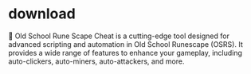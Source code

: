 # download
🚀 Old School Rune Scape Cheat is a cutting-edge tool designed for advanced scripting and automation in Old School Runescape (OSRS). It provides a wide range of features to enhance your gameplay, including auto-clickers, auto-miners, auto-attackers, and more.
